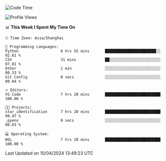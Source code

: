 <!--START_SECTION:waka-->
![Code Time](http://img.shields.io/badge/Code%20Time-1%2C604%20hrs%2042%20mins-blue)

![Profile Views](http://img.shields.io/badge/Profile%20Views-0-blue)

📊 **This Week I Spent My Time On** 

```text
🕑︎ Time Zone: Asia/Shanghai

💬 Programming Languages: 
Python                   6 hrs 55 mins       ███████████████████████░░   92.61 % 
CSV                      31 mins             ██░░░░░░░░░░░░░░░░░░░░░░░   07.01 % 
Other                    1 min               ░░░░░░░░░░░░░░░░░░░░░░░░░   00.33 % 
Git Config               0 secs              ░░░░░░░░░░░░░░░░░░░░░░░░░   00.04 % 

🔥 Editors: 
VS Code                  7 hrs 28 mins       █████████████████████████   100.00 % 

🐱‍💻 Projects: 
star_identification      7 hrs 28 mins       █████████████████████████   99.97 % 
.pyenv                   0 secs              ░░░░░░░░░░░░░░░░░░░░░░░░░   00.03 % 

💻 Operating System: 
WSL                      7 hrs 28 mins       █████████████████████████   100.00 % 
```


 Last Updated on 10/04/2024 13:49:23 UTC
<!--END_SECTION:waka-->